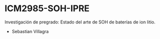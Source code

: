 # ICM2985-SOH-IPRE
Investigación de pregrado: Estado del arte de SOH de baterías de ion litio.

* Sebastian Villagra
